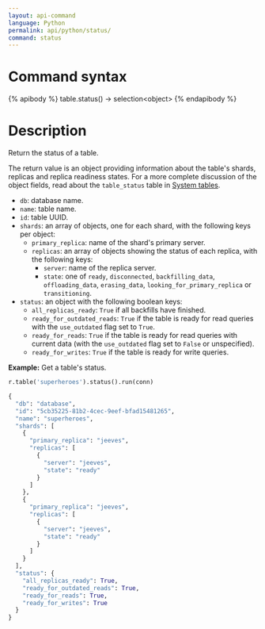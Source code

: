 ```yaml
---
layout: api-command
language: Python
permalink: api/python/status/
command: status
---
```

# Command syntax #

{% apibody %}
table.status() &rarr; selection&lt;object&gt;
{% endapibody %}

# Description #

Return the status of a table.

The return value is an object providing information about the table's shards, replicas and replica readiness states. For a more complete discussion of the object fields, read about the `table_status` table in [System tables](/docs/system-tables/).

* `db`: database name.
* `name`: table name.
* `id`: table UUID.
* `shards`: an array of objects, one for each shard, with the following keys per object:
    * `primary_replica`: name of the shard's primary server.
    * `replicas`: an array of objects showing the status of each replica, with the following keys:
        * `server`: name of the replica server.
        * `state`: one of `ready`, `disconnected`, `backfilling_data`, `offloading_data`, `erasing_data`, `looking_for_primary_replica` or `transitioning`.
* `status`: an object with the following boolean keys:
    * `all_replicas_ready`: `True` if all backfills have finished.
    * `ready_for_outdated_reads`: `True` if the table is ready for read queries with the `use_outdated` flag set to `True`.
    * `ready_for_reads`: `True` if the table is ready for read queries with current data (with the `use_outdated` flag set to `False` or unspecified).
    * `ready_for_writes`: `True` if the table is ready for write queries.

__Example:__ Get a table's status.

```py
r.table('superheroes').status().run(conn)

{
  "db": "database",
  "id": "5cb35225-81b2-4cec-9eef-bfad15481265",
  "name": "superheroes",
  "shards": [
    {
      "primary_replica": "jeeves",
      "replicas": [
        {
          "server": "jeeves",
          "state": "ready"
        }
      ]
    },
    {
      "primary_replica": "jeeves",
      "replicas": [
        {
          "server": "jeeves",
          "state": "ready"
        }
      ]
    }
  ],
  "status": {
    "all_replicas_ready": True,
    "ready_for_outdated_reads": True,
    "ready_for_reads": True,
    "ready_for_writes": True
  }
}
```
